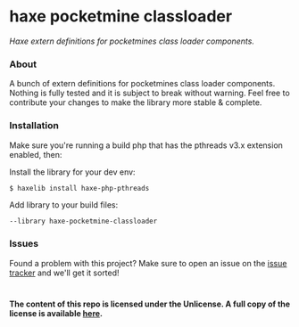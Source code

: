 haxe pocketmine classloader
===============
_Haxe extern definitions for pocketmines class loader components._

### About

A bunch of extern definitions for pocketmines class loader components. Nothing is fully tested and it is subject to break
without warning. Feel free to contribute your changes to make the library more stable & complete.

### Installation

Make sure you're running a build php that has the pthreads v3.x extension enabled, then:

Install the library for your dev env:
```bash
$ haxelib install haxe-php-pthreads
```

Add library to your build files:
```hxml
--library haxe-pocketmine-classloader
```

### Issues

Found a problem with this project? Make sure to open an issue on the [issue tracker](https://github.com/NxtLvLSoftware/haxe-pocketmine-classloader/issues) and we'll get it sorted!

#

__The content of this repo is licensed under the Unlicense. A full copy of the license is available [here](LICENSE).__
